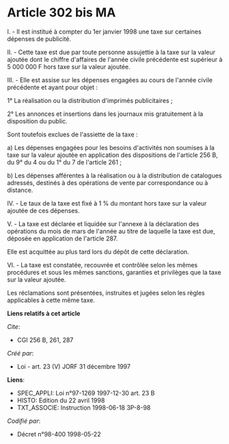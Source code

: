# Article 302 bis MA

I. - Il est institué à compter du 1er janvier 1998 une taxe sur certaines dépenses de publicité.

II. - Cette taxe est due par toute personne assujettie à la taxe sur la valeur ajoutée dont le chiffre d'affaires de l'année
civile précédente est supérieur à 5 000 000 F hors taxe sur la valeur ajoutée.

III. - Elle est assise sur les dépenses engagées au cours de l'année civile précédente et ayant pour objet :

1° La réalisation ou la distribution d'imprimés publicitaires ;

2° Les annonces et insertions dans les journaux mis gratuitement à la disposition du public.

Sont toutefois exclues de l'assiette de la taxe :

a) Les dépenses engagées pour les besoins d'activités non soumises à la taxe sur la valeur ajoutée en application des
dispositions de l'article 256 B, du 9° du 4 ou du 1° du 7 de l'article 261 ;

b) Les dépenses afférentes à la réalisation ou à la distribution de catalogues adressés, destinés à des opérations de vente
par correspondance ou à distance.

IV. - Le taux de la taxe est fixé à 1 % du montant hors taxe sur la valeur ajoutée de ces dépenses.

V. - La taxe est déclarée et liquidée sur l'annexe à la déclaration des opérations du mois de mars de l'année au titre de
laquelle la taxe est due, déposée en application de l'article 287.

Elle est acquittée au plus tard lors du dépôt de cette déclaration.

VI. - La taxe est constatée, recouvrée et contrôlée selon les mêmes procédures et sous les mêmes sanctions, garanties et
privilèges que la taxe sur la valeur ajoutée.

Les réclamations sont présentées, instruites et jugées selon les règles applicables à cette même taxe.

**Liens relatifs à cet article**

_Cite_:

  - CGI 256 B, 261, 287

_Créé par_:

  - Loi - art. 23 (V) JORF 31 décembre 1997

**Liens**:

  - SPEC_APPLI: Loi n°97-1269 1997-12-30 art. 23 B
  - HISTO: Edition du 22 avril 1998
  - TXT_ASSOCIE: Instruction 1998-06-18 3P-8-98

_Codifié par_:

  - Décret n°98-400 1998-05-22
